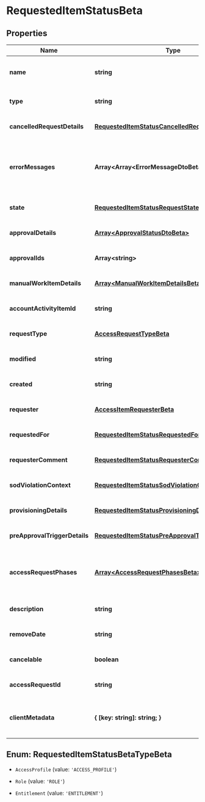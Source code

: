 # RequestedItemStatusBeta

## Properties

Name | Type | Description | Notes
------------ | ------------- | ------------- | -------------
**name** | **string** | Human-readable display name of the item being requested. | [optional] [default to undefined]
**type** | **string** | Type of requested object. | [optional] [default to undefined]
**cancelledRequestDetails** | [**RequestedItemStatusCancelledRequestDetailsBeta**](RequestedItemStatusCancelledRequestDetailsBeta.md) |  | [optional] [default to undefined]
**errorMessages** | **Array&lt;Array&lt;ErrorMessageDtoBeta&gt;&gt;** | List of list of localized error messages, if any, encountered during the approval/provisioning process. | [optional] [default to undefined]
**state** | [**RequestedItemStatusRequestStateBeta**](RequestedItemStatusRequestStateBeta.md) |  | [optional] [default to undefined]
**approvalDetails** | [**Array&lt;ApprovalStatusDtoBeta&gt;**](ApprovalStatusDtoBeta.md) | Approval details for each item. | [optional] [default to undefined]
**approvalIds** | **Array&lt;string&gt;** | List of approval IDs associated with the request. | [optional] [default to undefined]
**manualWorkItemDetails** | [**Array&lt;ManualWorkItemDetailsBeta&gt;**](ManualWorkItemDetailsBeta.md) | Manual work items created for provisioning the item. | [optional] [default to undefined]
**accountActivityItemId** | **string** | Id of associated account activity item. | [optional] [default to undefined]
**requestType** | [**AccessRequestTypeBeta**](AccessRequestTypeBeta.md) |  | [optional] [default to undefined]
**modified** | **string** | When the request was last modified. | [optional] [default to undefined]
**created** | **string** | When the request was created. | [optional] [default to undefined]
**requester** | [**AccessItemRequesterBeta**](AccessItemRequesterBeta.md) |  | [optional] [default to undefined]
**requestedFor** | [**RequestedItemStatusRequestedForBeta**](RequestedItemStatusRequestedForBeta.md) |  | [optional] [default to undefined]
**requesterComment** | [**RequestedItemStatusRequesterCommentBeta**](RequestedItemStatusRequesterCommentBeta.md) |  | [optional] [default to undefined]
**sodViolationContext** | [**RequestedItemStatusSodViolationContextBeta**](RequestedItemStatusSodViolationContextBeta.md) |  | [optional] [default to undefined]
**provisioningDetails** | [**RequestedItemStatusProvisioningDetailsBeta**](RequestedItemStatusProvisioningDetailsBeta.md) |  | [optional] [default to undefined]
**preApprovalTriggerDetails** | [**RequestedItemStatusPreApprovalTriggerDetailsBeta**](RequestedItemStatusPreApprovalTriggerDetailsBeta.md) |  | [optional] [default to undefined]
**accessRequestPhases** | [**Array&lt;AccessRequestPhasesBeta&gt;**](AccessRequestPhasesBeta.md) | A list of Phases that the Access Request has gone through in order, to help determine the status of the request. | [optional] [default to undefined]
**description** | **string** | Description associated to the requested object. | [optional] [default to undefined]
**removeDate** | **string** | When the role access is scheduled for removal. | [optional] [default to undefined]
**cancelable** | **boolean** | True if the request can be canceled. | [optional] [default to false]
**accessRequestId** | **string** | This is the account activity id. | [optional] [default to undefined]
**clientMetadata** | **{ [key: string]: string; }** | Arbitrary key-value pairs, if any were included in the corresponding access request | [optional] [default to undefined]



## Enum: RequestedItemStatusBetaTypeBeta


* `AccessProfile` (value: `'ACCESS_PROFILE'`)

* `Role` (value: `'ROLE'`)

* `Entitlement` (value: `'ENTITLEMENT'`)



